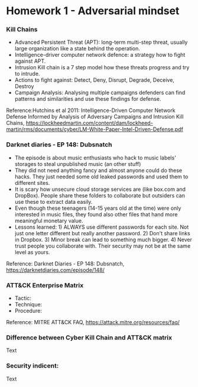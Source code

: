 # Homework 1 - Adversarial mindset
### Kill Chains
* Advanced Persistent Threat (APT): long-term multi-step threat, usually large organization like a state behind the operation.
* Intelligence-driver computer network defence: a strategy how to fight against APT.
* Intrusion Kill chain is a 7 step model how these threats progress and try to intrude.
* Actions to fight against: Detect, Deny, Disrupt, Degrade, Deceive, Destroy
* Campaign Analysis: Analysing multiple campaigns defenders can find patterns and similarities and use these findings for defense.

Reference:Hutchins et al 2011: Intelligence-Driven Computer Network Defense Informed by Analysis of Adversary Campaigns and Intrusion Kill Chains, https://lockheedmartin.com/content/dam/lockheed-martin/rms/documents/cyber/LM-White-Paper-Intel-Driven-Defense.pdf

### Darknet diaries - EP 148: Dubsnatch
* The episode is about music enthusiasts who hack to music labels' storages to steal unpublished music (an other stuff)
* They did not need anything fancy and almost anyone could do these hacks. They just needed some old leaked passwords and used them to different sites.
* It is scary how unsecure cloud storage services are (like box.com and DropBox). People share these folders to collaborate but outsiders can use these to extract data easily.
* Even though these teenagers (14-15 years old at the time) were only interested in music files, they found also other files that hand more meaningful monetary value.
* Lessons learned: 1) ALWAYS use different passwords for each site. Not just one letter different but really another password. 2) Don't share links in Dropbox. 3) Minor break can lead to something much bigger. 4) Never trust people you collaborate with. Their security may not be at the same level as yours.

Reference: Darknet Diaries - EP 148: Dubsnatch, https://darknetdiaries.com/episode/148/

### ATT&CK Enterprise Matrix
* Tactic:
* Technique: 
* Procedure: 
  
Reference: MITRE ATT&CK FAQ, https://attack.mitre.org/resources/faq/

### Difference between Cyber Kill Chain and ATT&CK matrix
<p>Text</p>

### Security indicent: 
<p>Text</p>
